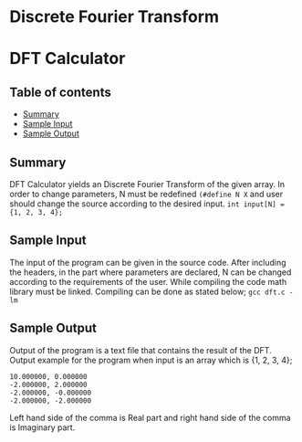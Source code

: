 # Discrete Fourier Transform

<!---
/*
*****************************************************************
* DFT Calculator
* -------------------
* Author: Okan Kaya, 
* Date: September 18th, 2020,
* Revision: 1.0 
* Tapir Lab., TLab. at Istanbul Commerce University
* Copyright: Okan Kaya, Tapir Lab., Istanbul Commerce University
*****************************************************************
*/
-->
# DFT Calculator #

## Table of contents
* [Summary](#summary)
* [Sample Input](#sample-input)
* [Sample Output](#sample-output)

## Summary
DFT Calculator yields an Discrete Fourier Transform of the given array. In order to change parameters, N must be redefined 
```(#define N X```
and user should change the source according to the desired input. 
```int input[N] = {1, 2, 3, 4};```
	
## Sample Input
The input of the program can be given in the source code. After including the headers, in the part where parameters are declared, N can be changed according to the requirements of the user. While compiling the code math library must be linked. Compiling can be done as stated below;
``` gcc dft.c -lm ```

## Sample Output
Output of the program is a text file that contains the result of the DFT. Output example for the program when input is an array which is {1, 2, 3, 4};

```
10.000000, 0.000000
-2.000000, 2.000000
-2.000000, -0.000000
-2.000000, -2.000000
```
Left hand side of the comma is Real part and right hand side of the comma is Imaginary part.
